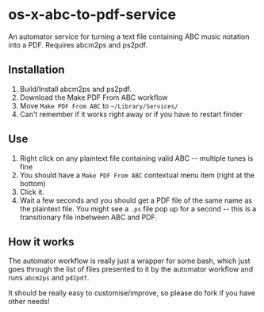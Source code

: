 os-x-abc-to-pdf-service
=======================

An automator service for turning a text file containing ABC music notation into a PDF. Requires abcm2ps and ps2pdf.

## Installation

1. Build/Install abcm2ps and ps2pdf.
1. Download the Make PDF From ABC workflow
1. Move `Make PDF From ABC` to `~/Library/Services/`
1. Can't remember if it works right away or if you have to restart finder

## Use

1. Right click on any plaintext file containing valid ABC -- multiple tunes is fine
1. You should have a `Make PDF From ABC` contextual menu item (right at the bottom)
1. Click it.
1. Wait a few seconds and you should get a PDF file of the same name as the plaintext file. You might see a `.ps` file pop up for a second -- this is a transitionary file inbetween ABC and PDF.

## How it works

The automator workflow is really just a wrapper for some bash, which just goes through the list of files presented to it by the automator workflow and runs `abcm2ps` and `pd2pdf`. 

It should be really easy to customise/improve, so please do fork if you have other needs!